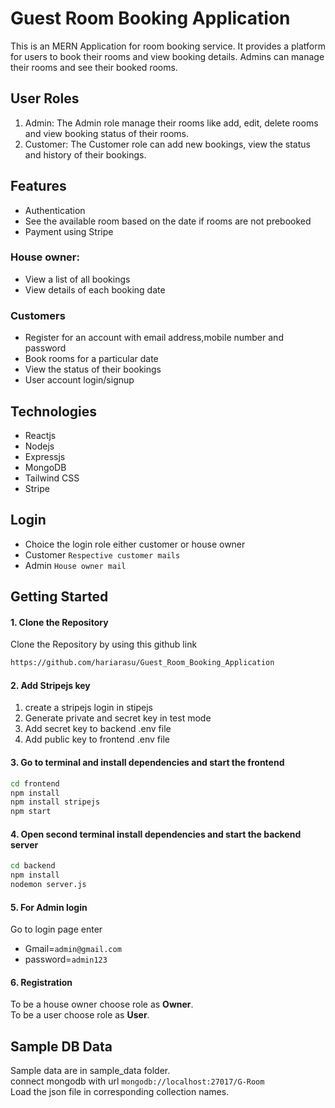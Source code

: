 # Guest Room Booking Application

This is an MERN Application for room booking service. It provides a platform for users to book their rooms and view booking details. Admins can manage their rooms and see their booked rooms.

## User Roles
 1. Admin: The Admin role manage their rooms like add, edit, delete rooms and view booking status of their rooms.
 2. Customer: The Customer role can add new bookings, view the status and history of their bookings.

## Features
- Authentication
- See the available room based on the date if rooms are not prebooked
- Payment using Stripe
  
### House owner:
 - View a list of all bookings
 - View details of each booking date

### Customers
 - Register for an account with email address,mobile number and password 
 - Book rooms for a particular date
 - View the status of their bookings
 - User account login/signup

## Technologies
- Reactjs
- Nodejs
- Expressjs
- MongoDB 
- Tailwind CSS
- Stripe 

## Login
- Choice the login role either customer or house owner
- Customer `Respective customer mails`
- Admin `House owner mail`

## Getting Started

#### 1. Clone the Repository
Clone the Repository by using this github link 
```bash
https://github.com/hariarasu/Guest_Room_Booking_Application
```

#### 2. Add Stripejs key 
1. create a stripejs login in stipejs
2. Generate private and secret key in test mode
3. Add secret key to backend .env file
4. Add public key to frontend .env file
 

#### 3. Go to terminal and install dependencies and start the frontend 
```bash
cd frontend
npm install
npm install stripejs
npm start
```
#### 4. Open second terminal install dependencies and start the backend server
```bash
cd backend
npm install
nodemon server.js
```
#### 5. For Admin login 
Go to login page enter
  - Gmail=`admin@gmail.com`
  - password=`admin123`

#### 6. Registration
To be a house owner choose role as **Owner**.\
To be a user choose role as **User**.

## Sample DB Data
Sample data are in sample_data folder.\
connect mongodb with url `mongodb://localhost:27017/G-Room`\
Load the json file in corresponding collection names.
